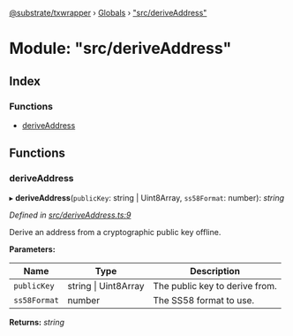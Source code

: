 [@substrate/txwrapper](../README.md) › [Globals](../globals.md) › ["src/deriveAddress"](_src_deriveaddress_.md)

# Module: "src/deriveAddress"

## Index

### Functions

* [deriveAddress](_src_deriveaddress_.md#deriveaddress)

## Functions

###  deriveAddress

▸ **deriveAddress**(`publicKey`: string | Uint8Array, `ss58Format`: number): *string*

*Defined in [src/deriveAddress.ts:9](https://github.com/paritytech/txwrapper/blob/6ef1ba4/src/deriveAddress.ts#L9)*

Derive an address from a cryptographic public key offline.

**Parameters:**

Name | Type | Description |
------ | ------ | ------ |
`publicKey` | string &#124; Uint8Array | The public key to derive from. |
`ss58Format` | number | The SS58 format to use.  |

**Returns:** *string*

